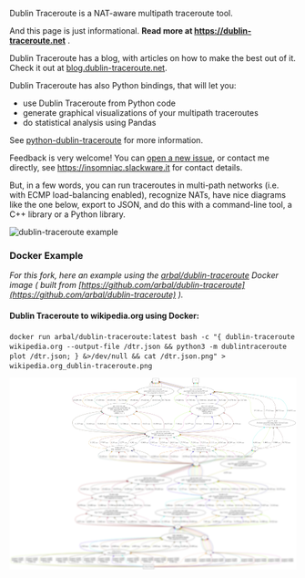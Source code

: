 Dublin Traceroute is a NAT-aware multipath traceroute tool.

And this page is just informational. **Read more at https://dublin-traceroute.net** .

Dublin Traceroute has a blog, with articles on how to make the best out of it. Check it out at [blog.dublin-traceroute.net](https://blog.dublin-traceroute.net).

Dublin Traceroute has also Python bindings, that will let you:
* use Dublin Traceroute from Python code
* generate graphical visualizations of your multipath traceroutes
* do statistical analysis using Pandas

See [python-dublin-traceroute](https://github.com/insomniacslk/python-dublin-traceroute) for more information.

Feedback is very welcome! You can [open a new issue](https://github.com/insomniacslk/dublin-traceroute/issues/new/choose), or contact me directly, see https://insomniac.slackware.it for contact details.

But, in a few words, you can run traceroutes in multi-path networks (i.e. with ECMP load-balancing enabled), recognize NATs, have nice diagrams like the one below, export to JSON, and do this with a command-line tool, a C++ library or a Python library.

![dublin-traceroute example](https://raw.githubusercontent.com/arbal/dublin-traceroute/master/docs/traceroute_8.8.8.8.png)


### Docker Example

*For this fork, here an example using the [arbal/dublin-traceroute](https://hub.docker.com/r/arbal/dublin-traceroute) Docker image ( built from [https://github.com/arbal/dublin-traceroute](https://github.com/arbal/dublin-traceroute) ).*

#### Dublin Traceroute to wikipedia.org using Docker:
`docker run arbal/dublin-traceroute:latest bash -c "{ dublin-traceroute wikipedia.org --output-file /dtr.json && python3 -m dublintraceroute plot /dtr.json; } &>/dev/null && cat /dtr.json.png" > wikipedia.org_dublin-traceroute.png`

![dublin-traceroute example using docker](https://raw.githubusercontent.com/arbal/dublin-traceroute/master/docs/wikipedia.org_dublin-traceroute.png)
